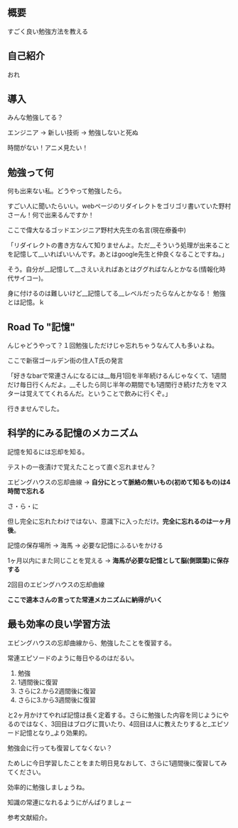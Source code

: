 ## 概要
すごく良い勉強方法を教える

## 自己紹介
おれ


## 導入
みんな勉強してる？

エンジニア → 新しい技術 → 勉強しないと死ぬ

時間がない！アニメ見たい！


## 勉強って何

何も出来ない私。どうやって勉強したら。

すごい人に聞いたらいい。webページのリダイレクトをゴリゴリ書いていた野村さーん！何で出来るんですか！

ここで偉大なるゴッドエンジニア野村大先生の名言(現在療養中)

「リダイレクトの書き方なんて知りませんよ。ただ__そういう処理が出来ることを記憶して__いればいいんです。あとはgoogle先生と仲良くなることですね。」

そう。自分が__記憶して__さえいえればあとはググればなんとかなる(情報化時代サイコー)。

身に付けるのは難しいけど__記憶してる__レベルだったらなんとかなる！ 勉強とは記憶。ｋ



## Road To "記憶"

んじゃどうやって？１回勉強しただけじゃ忘れちゃうなんて人も多いよね。

ここで新宿ゴールデン街の住人T氏の発言

「好きなbarで常連さんになるには__毎月1回を半年続けるんじゃなくて、1週間だけ毎日行くんだよ。__そしたら同じ半年の期間でも1週間行き続けた方をマスターは覚えててくれるんだ。ということで飲みに行くぞ。」

行きませんでした。


## 科学的にみる記憶のメカニズム

記憶を知るには忘却を知る。

テストの一夜漬けで覚えたことって直ぐ忘れません？

エビングハウスの忘却曲線 → __自分にとって脈絡の無いもの(初めて知るもの)は4時間で忘れる__

さ・ら・に

但し完全に忘れたわけではない、意識下に入っただけ。__完全に忘れるのは一ヶ月後__。

記憶の保存場所 → 海馬 → 必要な記憶にふるいをかける

1ヶ月以内にまた同じことを覚える → __海馬が必要な記憶として脳(側頭葉)に保存する__

2回目のエビングハウスの忘却曲線

__ここで逵本さんの言ってた常連メカニズムに納得がいく__


## 最も効率の良い学習方法

エビングハウスの忘却曲線から、勉強したことを復習する。

常連エピソードのように毎日やるのはだるい。

1. 勉強
2. 1週間後に復習
3. さらに2.から2週間後に復習
4. さらに3.から3週間後に復習

と2ヶ月かけてやれば記憶は長く定着する。さらに勉強した内容を同じようにやるのではなく、3回目はブログに買いたり、4回目は人に教えたりすると_エピソード記憶となり_より効果的。

勉強会に行っても復習してなくない？

ためしに今日学習したことをまた明日見なおして、さらに1週間後に復習してみてください。

効率的に勉強しましょうね。

知識の常連になれるようにがんばりましょー



参考文献紹介。


